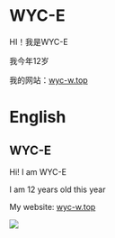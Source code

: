 
# WYC-E

HI！我是WYC-E

我今年12岁

我的网站：[wyc-w.top](http://wyc-w.top "wyc-w.top")


# English
## WYC-E
Hi! I am WYC-E

I am 12 years old this year

My website: [wyc-w.top](http://wyc-w.top "wyc-w.top")

![](https://raw.githubusercontent.com/WYC-E/WYC-E/main/assets/github-snake.svg)
